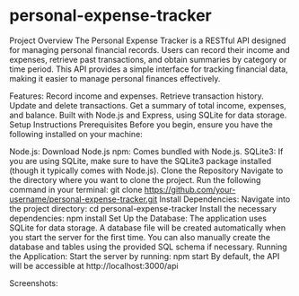 # personal-expense-tracker

Project Overview
The Personal Expense Tracker is a RESTful API designed for managing personal financial records. Users can record their income and expenses, retrieve past transactions, and obtain summaries by category or time period. This API provides a simple interface for tracking financial data, making it easier to manage personal finances effectively.

Features:
Record income and expenses.
Retrieve transaction history.
Update and delete transactions.
Get a summary of total income, expenses, and balance.
Built with Node.js and Express, using SQLite for data storage.
Setup Instructions
Prerequisites
Before you begin, ensure you have the following installed on your machine:

Node.js: Download Node.js
npm: Comes bundled with Node.js.
SQLite3: If you are using SQLite, make sure to have the SQLite3 package installed (though it typically comes with Node.js).
Clone the Repository
Navigate to the directory where you want to clone the project.
Run the following command in your terminal:
  git clone https://github.com/your-username/personal-expense-tracker.git
Install Dependencies:
Navigate into the project directory:
 cd personal-expense-tracker
Install the necessary dependencies:
 npm install
Set Up the Database:
The application uses SQLite for data storage. A database file will be created automatically when you start the server for the first time.
You can also manually create the database and tables using the provided SQL schema if necessary.
Running the Application:
Start the server by running:
 npm start
By default, the API will be accessible at http://localhost:3000/api

Screenshots:


